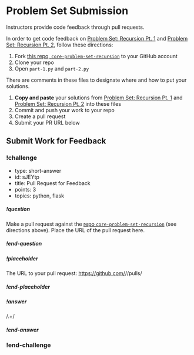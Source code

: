 # Problem Set Submission

Instructors provide code feedback through pull requests.

In order to get code feedback on [Problem Set: Recursion Pt. 1](problem-set-recursion-pt-1.md) and [Problem Set: Recursion Pt. 2](problem-set-recursion-pt-2.md), follow these directions:

1. Fork [this repo, `core-problem-set-recursion`](https://github.com/AdaGold/core-problem-set-recursion) to your GitHub account
1. Clone your repo
1. Open `part-1.py` and `part-2.py`

There are comments in these files to designate where and how to put your solutions.

1. **Copy and paste** your solutions from [Problem Set: Recursion Pt. 1](problem-set-recursion-pt-1.md) and [Problem Set: Recursion Pt. 2](problem-set-recursion-pt-2.md) into these files
1. Commit and push your work to your repo
1. Create a pull request
1. Submit your PR URL below

## Submit Work for Feedback

<!-- prettier-ignore-start -->
### !challenge
* type: short-answer
* id: sJEYtp
* title: Pull Request for Feedback
* points: 3
* topics: python, flask
##### !question

Make a pull request against the [repo `core-problem-set-recursion`](https://github.com/AdaGold/core-problem-set-recursion) (see directions above). Place the URL of the pull request here.

##### !end-question
##### !placeholder

The URL to your pull request: https://github.com/<some-ada-repo>/<project-name>/pulls/<pull-request>

##### !end-placeholder
##### !answer

/.+/

##### !end-answer
### !end-challenge
<!-- prettier-ignore-end -->
